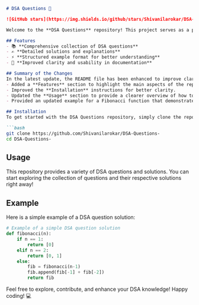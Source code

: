 ```markdown
# DSA Questions 🚀

![GitHub stars](https://img.shields.io/github/stars/Shivanilarokar/DSA-Questions-?style=social) ![Forks](https://img.shields.io/github/forks/Shivanilarokar/DSA-Questions-?style=social)

Welcome to the **DSA Questions** repository! This project serves as a platform for developers and learners to practice and enhance their skills in Data Structures and Algorithms (DSA). This repository is designed to help you improve your understanding of various data structures and algorithms through a collection of questions and solutions.

## Features
- 📚 **Comprehensive collection of DSA questions**
- ✍️ **Detailed solutions and explanations**
- ⚡ **Structured example format for better understanding**
- 📖 **Improved clarity and usability in documentation**

## Summary of the Changes
In the latest update, the README file has been enhanced to improve clarity and usability. Key changes include:
- Added a **Features** section to highlight the main aspects of the repository.
- Improved the **Installation** instructions for better clarity.
- Updated the **Usage** section to provide a clearer overview of how to interact with the repository.
- Provided an updated example for a Fibonacci function that demonstrates better coding practice.

## Installation
To get started with the DSA Questions repository, simply clone the repository to your local machine:

```bash
git clone https://github.com/Shivanilarokar/DSA-Questions-
cd DSA-Questions-
```

## Usage
This repository provides a variety of DSA questions and solutions. You can start exploring the collection of questions and their respective solutions right away!

## Example
Here is a simple example of a DSA question solution:

```python
# Example of a simple DSA question solution
def fibonacci(n):
    if n == 1:
        return [0]
    elif n == 2:
        return [0, 1]
    else:
        fib = fibonacci(n-1)
        fib.append(fib[-1] + fib[-2])
        return fib
```

Feel free to explore, contribute, and enhance your DSA knowledge! Happy coding! 💻
```